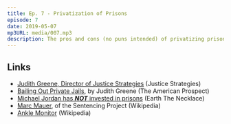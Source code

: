 ```yaml
---
title: Ep. 7 - Privatization of Prisons
episode: 7
date: 2019-05-07
mp3URL: media/007.mp3
description: The pros and cons (no puns intended) of privatizing prisons.
---
```


## Links

- [Judith Greene, Director of Justice Strategies](https://www.justicestrategies.org/who-we-are) (Justice Strategies)
- [Bailing Out Private Jails](https://prospect.org/article/bailing-out-private-jails), by Judith Greene (The American Prospect)
- [Michael Jordan has **_NOT_** invested in prisons](https://www.earnthenecklace.com/fact-check-legendary-basketball-player-michael-jordan-prisons/) (Earth The Necklace)
- [Marc Mauer](https://en.wikipedia.org/wiki/Marc_Mauer), of the Sentencing Project (Wikipedia)
- [Ankle Monitor](https://en.wikipedia.org/wiki/Ankle_monitor) (Wikipedia)

